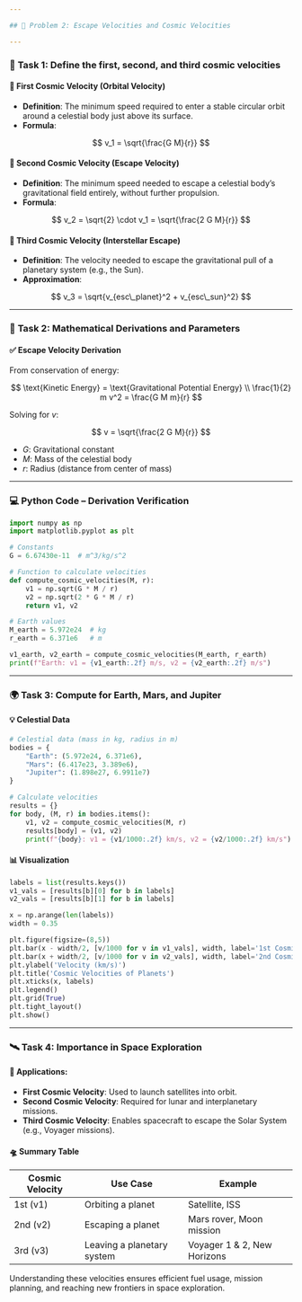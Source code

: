 ```yaml
---

## 🚀 Problem 2: Escape Velocities and Cosmic Velocities

---
```


### 🧠 **Task 1: Define the first, second, and third cosmic velocities**

#### 🔹 First Cosmic Velocity (Orbital Velocity)

* **Definition**: The minimum speed required to enter a stable circular orbit around a celestial body just above its surface.
* **Formula**:

$$
    v_1 = \sqrt{\frac{G M}{r}}
$$

#### 🔹 Second Cosmic Velocity (Escape Velocity)

* **Definition**: The minimum speed needed to escape a celestial body’s gravitational field entirely, without further propulsion.
* **Formula**:

$$
    v_2 = \sqrt{2} \cdot v_1 = \sqrt{\frac{2 G M}{r}}
$$

#### 🔹 Third Cosmic Velocity (Interstellar Escape)

* **Definition**: The velocity needed to escape the gravitational pull of a planetary system (e.g., the Sun).
* **Approximation**:

$$
    v_3 = \sqrt{v_{esc\_planet}^2 + v_{esc\_sun}^2}
$$

---

### 📐 **Task 2: Mathematical Derivations and Parameters**

#### ✅ Escape Velocity Derivation

From conservation of energy:

$$
\text{Kinetic Energy} = \text{Gravitational Potential Energy} \\
\frac{1}{2} m v^2 = \frac{G M m}{r}
$$

Solving for $v$:

$$
    v = \sqrt{\frac{2 G M}{r}}
$$

* $G$: Gravitational constant
* $M$: Mass of the celestial body
* $r$: Radius (distance from center of mass)

---

### 💻 Python Code – Derivation Verification

```python
import numpy as np
import matplotlib.pyplot as plt

# Constants
G = 6.67430e-11  # m^3/kg/s^2

# Function to calculate velocities
def compute_cosmic_velocities(M, r):
    v1 = np.sqrt(G * M / r)
    v2 = np.sqrt(2 * G * M / r)
    return v1, v2

# Earth values
M_earth = 5.972e24  # kg
r_earth = 6.371e6   # m

v1_earth, v2_earth = compute_cosmic_velocities(M_earth, r_earth)
print(f"Earth: v1 = {v1_earth:.2f} m/s, v2 = {v2_earth:.2f} m/s")
```

---

### 🌍 **Task 3: Compute for Earth, Mars, and Jupiter**

#### 💡 Celestial Data

```python
# Celestial data (mass in kg, radius in m)
bodies = {
    "Earth": (5.972e24, 6.371e6),
    "Mars": (6.417e23, 3.389e6),
    "Jupiter": (1.898e27, 6.9911e7)
}

# Calculate velocities
results = {}
for body, (M, r) in bodies.items():
    v1, v2 = compute_cosmic_velocities(M, r)
    results[body] = (v1, v2)
    print(f"{body}: v1 = {v1/1000:.2f} km/s, v2 = {v2/1000:.2f} km/s")
```

#### 📊 Visualization

```python
labels = list(results.keys())
v1_vals = [results[b][0] for b in labels]
v2_vals = [results[b][1] for b in labels]

x = np.arange(len(labels))
width = 0.35

plt.figure(figsize=(8,5))
plt.bar(x - width/2, [v/1000 for v in v1_vals], width, label='1st Cosmic (v1)')
plt.bar(x + width/2, [v/1000 for v in v2_vals], width, label='2nd Cosmic (v2)')
plt.ylabel('Velocity (km/s)')
plt.title('Cosmic Velocities of Planets')
plt.xticks(x, labels)
plt.legend()
plt.grid(True)
plt.tight_layout()
plt.show()
```

---

### 🛰️ **Task 4: Importance in Space Exploration**

#### 🚀 Applications:

* **First Cosmic Velocity**: Used to launch satellites into orbit.
* **Second Cosmic Velocity**: Required for lunar and interplanetary missions.
* **Third Cosmic Velocity**: Enables spacecraft to escape the Solar System (e.g., Voyager missions).

#### 🛸 Summary Table

| Cosmic Velocity | Use Case                   | Example                     |
| --------------- | -------------------------- | --------------------------- |
| 1st (v1)        | Orbiting a planet          | Satellite, ISS              |
| 2nd (v2)        | Escaping a planet          | Mars rover, Moon mission    |
| 3rd (v3)        | Leaving a planetary system | Voyager 1 & 2, New Horizons |

Understanding these velocities ensures efficient fuel usage, mission planning, and reaching new frontiers in space exploration.

